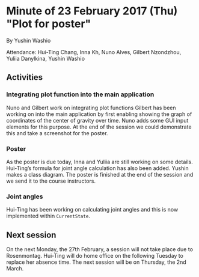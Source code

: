 # Minute of 23 February 2017 (Thu) "Plot for poster"

By Yushin Washio

Attendance: Hui-Ting Chang, Inna Kh, Nuno Alves, Gilbert Nzondzhou, Yuliia Danylkina, Yushin Washio

## Activities

### Integrating plot function into the main application

Nuno and Gilbert work on integrating plot functions Gilbert has been
working on into the main application by first enabling showing the
graph of coordinates of the center of gravity over time. Nuno adds
some GUI input elements for this purpose. At the end of the session
we could demonstrate this and take a screenshot for the poster.

### Poster

As the poster is due today, Inna and Yuliia are still working on some
details. Hui-Ting’s formula for joint angle calculation has also been
added. Yushin makes a class diagram. The poster is finished at the end
of the session and we send it to the course instructors.

### Joint angles

Hui-Ting has been working on calculating joint angles and this is now
implemented within `CurrentState`.

## Next session

On the next Monday, the 27th February, a session will not take place
due to Rosenmontag. Hui-Ting will do home office on the following
Tuesday to replace her absence time. The next session will be on
Thursday, the 2nd March.
